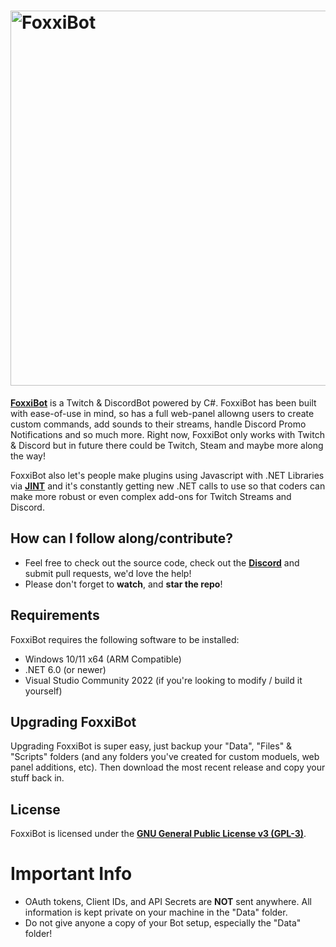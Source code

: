 # <img alt="FoxxiBot" src="https://gibzfgc.github.io/FoxxiBot/assets/img/FoxxiLogo_Full.svg" width="600px"/>

[**FoxxiBot**](https://gibzfgc.github.io/FoxxiBot/) is a Twitch & DiscordBot powered by C#. FoxxiBot has been built with ease-of-use in mind, so has a full web-panel allowng users to create custom commands, add sounds to their streams, handle Discord Promo Notifications and so much more. Right now, FoxxiBot only works with Twitch & Discord but in future there could be Twitch, Steam and maybe more along the way!

FoxxiBot also let's people make plugins using Javascript with .NET Libraries via [**JINT**](https://github.com/sebastienros/jint) and it's constantly getting new .NET calls to use so that coders can make more robust or even complex add-ons for Twitch Streams and Discord.

## How can I follow along/contribute?

* Feel free to check out the source code, check out the [**Discord**](https://discord.gg/TeRCVh2xBQ) and submit pull requests, we'd love the help!
* Please don't forget to **watch**, and **star the repo**!

## Requirements

FoxxiBot requires the following software to be installed:
- Windows 10/11 x64 (ARM Compatible)
- .NET 6.0 (or newer)
- Visual Studio Community 2022 (if you're looking to modify / build it yourself)

## Upgrading FoxxiBot

Upgrading FoxxiBot is super easy, just backup your "Data", "Files" & "Scripts" folders (and any folders you've created for custom moduels, web panel additions, etc). Then download the most recent release and copy your stuff back in.

## License

FoxxiBot is licensed under the [**GNU General Public License v3 (GPL-3)**](https://www.gnu.org/copyleft/gpl.html).

# Important Info
- OAuth tokens, Client IDs, and API Secrets are **NOT** sent anywhere. All information is kept private on your machine in the "Data" folder.
- Do not give anyone a copy of your Bot setup, especially the "Data" folder!
